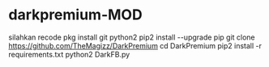# darkpremium-MOD
silahkan recode
pkg install git python2
pip2 install --upgrade pip
git clone https://github.com/TheMagizz/DarkPremium
cd DarkPremium
pip2 install -r requirements.txt
python2 DarkFB.py
